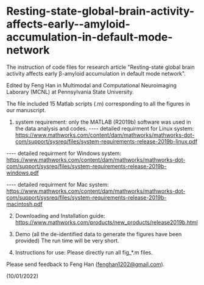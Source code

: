 # Resting-state-global-brain-activity-affects-early--amyloid-accumulation-in-default-mode-network


The instruction of code files for research article "Resting-state global brain activity affects early β-amyloid accumulation in default mode network".

Edited by Feng Han in Multimodal and Computational Neuroimaging Laborary (MCNL) at Pennsylvania State University.

The file included 15 Matlab scripts (.m) corresponding to all the figures in our manuscript.







1. system requirement: only the MATLAB (R2019b) software was used in the data analysis and codes.
---- detailed requirment for Linux system: 
https://www.mathworks.com/content/dam/mathworks/mathworks-dot-com/support/sysreq/files/system-requirements-release-2019b-linux.pdf  

---- detailed requirment for Windows system: 
https://www.mathworks.com/content/dam/mathworks/mathworks-dot-com/support/sysreq/files/system-requirements-release-2019b-windows.pdf

---- detailed requirment for Mac system: 
https://www.mathworks.com/content/dam/mathworks/mathworks-dot-com/support/sysreq/files/system-requirements-release-2019b-macintosh.pdf


2. Downloading and Installation guide:
https://www.mathworks.com/products/new_products/release2019b.html

3. Demo (all the de-identified data to generate the figures have been provided)
The run time will be very short.

4. Instructions for use:
Please directly run all fig_*.m files.








Please send feedback to Feng Han (fenghan1202@gmail.com).

(10/01/2022)
